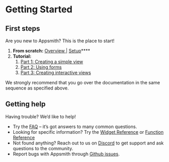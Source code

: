 # Getting Started

## First steps

Are you new to Appsmith? This is the place to start!

1. **From scratch:** [Overview ](https://docs.appsmith.com/#why-appsmith)\| [Setup](https://docs.appsmith.com/setting-up)\*\*\*\*
2. **Tutorial:** 
   1. [Part 1: Creating a simple view](https://docs.appsmith.com/tutorials/building-a-store-catalog-manager/part-1-creating-a-simple-view)
   2. [Part 2: Using forms](https://docs.appsmith.com/tutorials/building-a-store-catalog-manager/part-2-using-forms)
   3. [Part 3: Creating interactive views](https://docs.appsmith.com/tutorials/building-a-store-catalog-manager/part-3-creating-interactive-views) 

We strongly recommend that you go over the documentation in the same sequence as specified above. 

## Getting help

Having trouble? We’d like to help!

* Try the [FAQ](https://docs.appsmith.com/faq) – it’s got answers to many common questions.
* Looking for specific information? Try the [Widget Reference](https://docs.appsmith.com/widget-reference) or [Function Reference](https://docs.appsmith.com/function-reference)
* Not found anything? Reach out to us on [Discord](https://discord.com/invite/rBTTVJp) to get support and ask questions to the community.
* Report bugs with Appsmith through [Github issues](https://github.com/appsmithorg/appsmith/issues).



